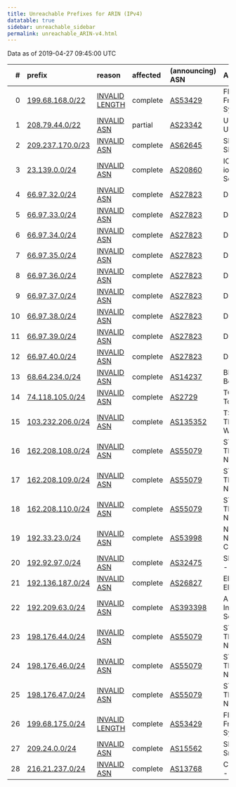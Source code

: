 ```yaml
---
title: Unreachable Prefixes for ARIN (IPv4)
datatable: true
sidebar: unreachable_sidebar
permalink: unreachable_ARIN-v4.html
---
```


Data as of 2019-04-27 09:45:00 UTC


<div class="datatable-begin"></div>

|   # | prefix                                                     | reason                                                                                                    | affected   | (announcing) ASN                         | AS Name                                    |   unreachable /24s |
|----:|:-----------------------------------------------------------|:----------------------------------------------------------------------------------------------------------|:-----------|:-----------------------------------------|:-------------------------------------------|-------------------:|
|   0 | [199.68.168.0/22](https://stat.ripe.net/199.68.168.0/22)   | [INVALID LENGTH](https://rpki-validator.ripe.net/announcement-preview?asn=AS53429&prefix=199.68.168.0/22) | complete   | [AS53429](unreachable_AS53429-v4.html)   | FREEDOMVOICE - FreedomVOICE Systems        |                  4 |
|   1 | [208.79.44.0/22](https://stat.ripe.net/208.79.44.0/22)     | [INVALID ASN](https://rpki-validator.ripe.net/announcement-preview?asn=AS23342&prefix=208.79.44.0/22)     | partial    | [AS23342](unreachable_AS23342-v4.html)   | UNITEDLAYER - Unitedlayer                  |                  4 |
|   2 | [209.237.170.0/23](https://stat.ripe.net/209.237.170.0/23) | [INVALID ASN](https://rpki-validator.ripe.net/announcement-preview?asn=AS62645&prefix=209.237.170.0/23)   | complete   | [AS62645](unreachable_AS62645-v4.html)   | SNAPNAMES - SNAPNAMES.COM                  |                  2 |
|   3 | [23.139.0.0/24](https://stat.ripe.net/23.139.0.0/24)       | [INVALID ASN](https://rpki-validator.ripe.net/announcement-preview?asn=AS20860&prefix=23.139.0.0/24)      | complete   | [AS20860](unreachable_AS20860-v4.html)   | IOMART-AS - iomart Cloud Services Limited. |                  1 |
|   4 | [66.97.32.0/24](https://stat.ripe.net/66.97.32.0/24)       | [INVALID ASN](https://rpki-validator.ripe.net/announcement-preview?asn=AS27823&prefix=66.97.32.0/24)      | complete   | [AS27823](unreachable_AS27823-v4.html)   | Dattatec.com                               |                  1 |
|   5 | [66.97.33.0/24](https://stat.ripe.net/66.97.33.0/24)       | [INVALID ASN](https://rpki-validator.ripe.net/announcement-preview?asn=AS27823&prefix=66.97.33.0/24)      | complete   | [AS27823](unreachable_AS27823-v4.html)   | Dattatec.com                               |                  1 |
|   6 | [66.97.34.0/24](https://stat.ripe.net/66.97.34.0/24)       | [INVALID ASN](https://rpki-validator.ripe.net/announcement-preview?asn=AS27823&prefix=66.97.34.0/24)      | complete   | [AS27823](unreachable_AS27823-v4.html)   | Dattatec.com                               |                  1 |
|   7 | [66.97.35.0/24](https://stat.ripe.net/66.97.35.0/24)       | [INVALID ASN](https://rpki-validator.ripe.net/announcement-preview?asn=AS27823&prefix=66.97.35.0/24)      | complete   | [AS27823](unreachable_AS27823-v4.html)   | Dattatec.com                               |                  1 |
|   8 | [66.97.36.0/24](https://stat.ripe.net/66.97.36.0/24)       | [INVALID ASN](https://rpki-validator.ripe.net/announcement-preview?asn=AS27823&prefix=66.97.36.0/24)      | complete   | [AS27823](unreachable_AS27823-v4.html)   | Dattatec.com                               |                  1 |
|   9 | [66.97.37.0/24](https://stat.ripe.net/66.97.37.0/24)       | [INVALID ASN](https://rpki-validator.ripe.net/announcement-preview?asn=AS27823&prefix=66.97.37.0/24)      | complete   | [AS27823](unreachable_AS27823-v4.html)   | Dattatec.com                               |                  1 |
|  10 | [66.97.38.0/24](https://stat.ripe.net/66.97.38.0/24)       | [INVALID ASN](https://rpki-validator.ripe.net/announcement-preview?asn=AS27823&prefix=66.97.38.0/24)      | complete   | [AS27823](unreachable_AS27823-v4.html)   | Dattatec.com                               |                  1 |
|  11 | [66.97.39.0/24](https://stat.ripe.net/66.97.39.0/24)       | [INVALID ASN](https://rpki-validator.ripe.net/announcement-preview?asn=AS27823&prefix=66.97.39.0/24)      | complete   | [AS27823](unreachable_AS27823-v4.html)   | Dattatec.com                               |                  1 |
|  12 | [66.97.40.0/24](https://stat.ripe.net/66.97.40.0/24)       | [INVALID ASN](https://rpki-validator.ripe.net/announcement-preview?asn=AS27823&prefix=66.97.40.0/24)      | complete   | [AS27823](unreachable_AS27823-v4.html)   | Dattatec.com                               |                  1 |
|  13 | [68.64.234.0/24](https://stat.ripe.net/68.64.234.0/24)     | [INVALID ASN](https://rpki-validator.ripe.net/announcement-preview?asn=AS14237&prefix=68.64.234.0/24)     | complete   | [AS14237](unreachable_AS14237-v4.html)   | BEAMSPEED1 - Beamspeed LLC                 |                  1 |
|  14 | [74.118.105.0/24](https://stat.ripe.net/74.118.105.0/24)   | [INVALID ASN](https://rpki-validator.ripe.net/announcement-preview?asn=AS2729&prefix=74.118.105.0/24)     | complete   | [AS2729](unreachable_AS2729-v4.html)     | TOPICA-LA - Topica                         |                  1 |
|  15 | [103.232.206.0/24](https://stat.ripe.net/103.232.206.0/24) | [INVALID ASN](https://rpki-validator.ripe.net/announcement-preview?asn=AS135352&prefix=103.232.206.0/24)  | complete   | [AS135352](unreachable_AS135352-v4.html) | TSGNLCO-AS-AP The Signal Co. Wireless      |                  1 |
|  16 | [162.208.108.0/24](https://stat.ripe.net/162.208.108.0/24) | [INVALID ASN](https://rpki-validator.ripe.net/announcement-preview?asn=AS55079&prefix=162.208.108.0/24)   | complete   | [AS55079](unreachable_AS55079-v4.html)   | STELLANET - Third Gear Networks            |                  1 |
|  17 | [162.208.109.0/24](https://stat.ripe.net/162.208.109.0/24) | [INVALID ASN](https://rpki-validator.ripe.net/announcement-preview?asn=AS55079&prefix=162.208.109.0/24)   | complete   | [AS55079](unreachable_AS55079-v4.html)   | STELLANET - Third Gear Networks            |                  1 |
|  18 | [162.208.110.0/24](https://stat.ripe.net/162.208.110.0/24) | [INVALID ASN](https://rpki-validator.ripe.net/announcement-preview?asn=AS55079&prefix=162.208.110.0/24)   | complete   | [AS55079](unreachable_AS55079-v4.html)   | STELLANET - Third Gear Networks            |                  1 |
|  19 | [192.33.23.0/24](https://stat.ripe.net/192.33.23.0/24)     | [INVALID ASN](https://rpki-validator.ripe.net/announcement-preview?asn=AS53998&prefix=192.33.23.0/24)     | complete   | [AS53998](unreachable_AS53998-v4.html)   | NSC-AS01 - National Systems Corporation    |                  1 |
|  20 | [192.92.97.0/24](https://stat.ripe.net/192.92.97.0/24)     | [INVALID ASN](https://rpki-validator.ripe.net/announcement-preview?asn=AS32475&prefix=192.92.97.0/24)     | complete   | [AS32475](unreachable_AS32475-v4.html)   | SINGLEHOP-LLC - SingleHop LLC              |                  1 |
|  21 | [192.136.187.0/24](https://stat.ripe.net/192.136.187.0/24) | [INVALID ASN](https://rpki-validator.ripe.net/announcement-preview?asn=AS26827&prefix=192.136.187.0/24)   | complete   | [AS26827](unreachable_AS26827-v4.html)   | EPBTELECOM - EPB Fiber Optics              |                  1 |
|  22 | [192.209.63.0/24](https://stat.ripe.net/192.209.63.0/24)   | [INVALID ASN](https://rpki-validator.ripe.net/announcement-preview?asn=AS393398&prefix=192.209.63.0/24)   | complete   | [AS393398](unreachable_AS393398-v4.html) | ASN-DIS - Dallas Infrastructure Services   |                  1 |
|  23 | [198.176.44.0/24](https://stat.ripe.net/198.176.44.0/24)   | [INVALID ASN](https://rpki-validator.ripe.net/announcement-preview?asn=AS55079&prefix=198.176.44.0/24)    | complete   | [AS55079](unreachable_AS55079-v4.html)   | STELLANET - Third Gear Networks            |                  1 |
|  24 | [198.176.46.0/24](https://stat.ripe.net/198.176.46.0/24)   | [INVALID ASN](https://rpki-validator.ripe.net/announcement-preview?asn=AS55079&prefix=198.176.46.0/24)    | complete   | [AS55079](unreachable_AS55079-v4.html)   | STELLANET - Third Gear Networks            |                  1 |
|  25 | [198.176.47.0/24](https://stat.ripe.net/198.176.47.0/24)   | [INVALID ASN](https://rpki-validator.ripe.net/announcement-preview?asn=AS55079&prefix=198.176.47.0/24)    | complete   | [AS55079](unreachable_AS55079-v4.html)   | STELLANET - Third Gear Networks            |                  1 |
|  26 | [199.68.175.0/24](https://stat.ripe.net/199.68.175.0/24)   | [INVALID LENGTH](https://rpki-validator.ripe.net/announcement-preview?asn=AS53429&prefix=199.68.175.0/24) | complete   | [AS53429](unreachable_AS53429-v4.html)   | FREEDOMVOICE - FreedomVOICE Systems        |                  1 |
|  27 | [209.24.0.0/24](https://stat.ripe.net/209.24.0.0/24)       | [INVALID ASN](https://rpki-validator.ripe.net/announcement-preview?asn=AS15562&prefix=209.24.0.0/24)      | complete   | [AS15562](unreachable_AS15562-v4.html)   | SNIJDERS - Job Snijders                    |                  1 |
|  28 | [216.21.237.0/24](https://stat.ripe.net/216.21.237.0/24)   | [INVALID ASN](https://rpki-validator.ripe.net/announcement-preview?asn=AS13768&prefix=216.21.237.0/24)    | complete   | [AS13768](unreachable_AS13768-v4.html)   | COGECO-PEER1 - Cogeco Peer 1               |                  1 |

<div class="datatable-end"></div>